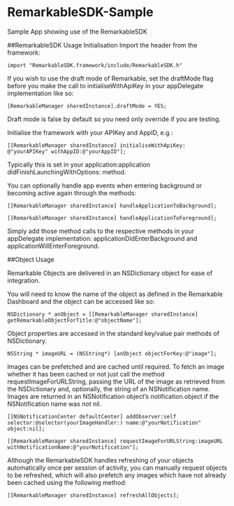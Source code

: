 # RemarkableSDK-Sample
Sample App showing use of the RemarkableSDK

##RemarkableSDK Usage
Initialisation
Import the header from the framework:

`import "RemarkableSDK.framework/include/RemarkableSDK.h"`

If you wish to use the draft mode of Remarkable, set the draftMode flag before you make the call to initialiseWithApiKey in your appDelegate implementation like so:

`[RemarkableManager sharedInstance].draftMode = YES;`

Draft mode is false by default so you need only override if you are testing.

Initialise the framework with your APIKey and AppID, e.g.:

`[[RemarkableManager sharedInstance] initialiseWithApiKey: @"yourAPIKey" withAppID:@"yourAppID"];`

Typically this is set in your application:application didFinishLaunchingWithOptions: method. 

You can optionally handle app events when entering background or becoming active again through the methods:

`[[RemarkableManager sharedInstance] handleApplicationToBackground];`

`[[RemarkableManager sharedInstance] handleApplicationToForeground];`

Simply add those method calls to the respective methods in your appDelegate implementation:
applicationDidEnterBackground and applicationWillEnterForeground.

 
##Object Usage

Remarkable Objects are delivered in an NSDictionary object for ease of integration.

You will need to know the name of the object as defined in the Remarkable Dashboard and the object can be accessed like so:

`NSDictionary * anObject = [[RemarkableManager sharedInstance] getRemarkableObjectForTitle:@"objectName"];`

Object properties are accessed in the standard key/value pair methods of NSDictionary.

`NSString * imageURL = (NSString*) [anObject objectForKey:@"image"];`

Images can be prefetched and are cached until required. To fetch an image whether it has been cached or not just call the method requestImageForURLString, passing the URL of the image as retrieved from the NSDictionary and, optionally, the string of an NSNotification name. Images are returned in an NSNotification object’s notification.object if the NSNotification name was not nil.

`[[NSNotificationCenter defaultCenter] addObserver:self selector:@selector(yourImageHandler:) name:@"yourNotification" object:nil];`

`[[RemarkableManager sharedInstance] requestImageForURLString:imageURL withNotificationName:@"yourNotification"];`

Although the RemarkableSDK handles refreshing of your objects automatically once per session of activity, you can manually request objects to be refreshed, which will also prefetch any images which have not already been cached using the following method:

`[[RemarkableManager sharedInstance] refreshAllObjects];`


